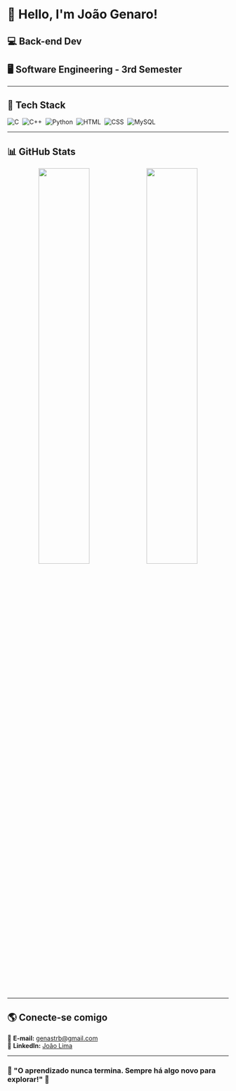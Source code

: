 # 👋 Hello, I'm João Genaro!

## 💻 Back-end Dev 
## 🖥️ Software Engineering - 3rd Semester

---

## 🚀 Tech Stack

![C](https://img.shields.io/badge/-C-05122A?style=flat&logo=c&logoColor=white)&nbsp;
![C++](https://img.shields.io/badge/-C++-05122A?style=flat&logo=c%2B%2B&logoColor=white)&nbsp;
![Python](https://img.shields.io/badge/-Python-05122A?style=flat&logo=python&logoColor=white)&nbsp;
![HTML](https://img.shields.io/badge/-HTML-05122A?style=flat&logo=html5)&nbsp;
![CSS](https://img.shields.io/badge/-CSS-05122A?style=flat&logo=css3&logoColor=white)&nbsp;
![MySQL](https://img.shields.io/badge/-MySQL-05122A?style=flat&logo=mysql&logoColor=white)&nbsp;

---

## 📊 GitHub Stats

<p align="center">
  <img width="48%" src="https://github-readme-stats.vercel.app/api?username=joaogenaro11&show_icons=true&theme=dracula" />
  <img width="48%" src="https://github-readme-stats.vercel.app/api/top-langs/?username=joaogenaro11&layout=compact&theme=dracula" />
</p>

---

## 🌎 Conecte-se comigo

📧 **E-mail:** [genastrb@gmail.com](mailto:genastrb@gmail.com)  
🔗 **LinkedIn:** [João Lima](https://www.linkedin.com/in/jo%C3%A3o-lima-9b0833333/)

---

### 🎯 "O aprendizado nunca termina. Sempre há algo novo para explorar!" 🚀
